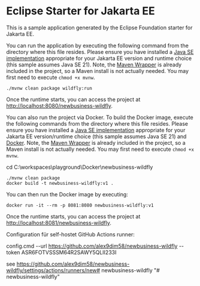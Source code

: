 # Eclipse Starter for Jakarta EE
This is a sample application generated by the Eclipse Foundation starter for Jakarta EE.

You can run the application by executing the following command from the directory where this file resides. 
Please ensure you have installed a [Java SE implementation](https://adoptium.net) appropriate for your 
Jakarta EE version and runtime choice (this sample assumes Java SE 21). Note, 
the [Maven Wrapper](https://maven.apache.org/wrapper/) is already included in the project, so a Maven install 
is not actually needed. You may first need to execute `chmod +x mvnw`.

```
./mvnw clean package wildfly:run
```

Once the runtime starts, you can access the project at [http://localhost:8080/newbusiness-wildfly](http://localhost:8080/newbusiness-wildfly).

You can also run the project via Docker. To build the Docker image, execute the following commands from the 
directory where this file resides. Please ensure you have installed 
a [Java SE implementation](https://adoptium.net) appropriate for your Jakarta EE version/runtime 
choice (this sample assumes Java SE 21) and 
[Docker](https://docs.docker.com/get-docker/). Note, 
the [Maven Wrapper](https://maven.apache.org/wrapper/) is already included in the project, so a Maven install 
is not actually needed. You may first need to execute `chmod +x mvnw`.

cd C:\workspaces\playground\Docker\newbusiness-wildfly
```
./mvnw clean package
docker build -t newbusiness-wildfly:v1 .
```

You can then run the Docker image by executing:

```
docker run -it --rm -p 8081:8080 newbusiness-wildfly:v1
```

Once the runtime starts, you can access the project at [http://localhost:8081/newbusiness-wildfly](http://localhost:8081/newbusiness-wildfly).

Configuration für self-hostet GitHub Actions runner:

config.cmd --url https://github.com/alex9dim58/newbusiness-wildfly --token ASR6FOTVSSSM64R2SAWY5QLII233I

see https://github.com/alex9dim58/newbusiness-wildfly/settings/actions/runners/new# newbusiness-wildfly
"# newbusiness-wildfly" 
